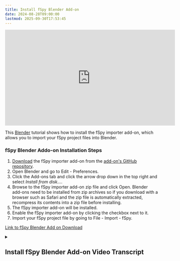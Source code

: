 ```yaml
---
title: Install fSpy Blender Add-on
date: 2024-08-28T09:00:00
lastmod: 2025-09-30T17:53:45
---
```


<div class="iframe-16-9-container">
<iframe class="youTubeIframe" width="560" height="315" src="https://www.youtube.com/embed/1HOqnb1Uji4?rel=0" title="YouTube video player" frameborder="0" allow="accelerometer; autoplay; clipboard-write; encrypted-media; gyroscope; picture-in-picture; web-share" referrerpolicy="strict-origin-when-cross-origin" allowfullscreen></iframe>
</div>
</div>

This [Blender](./blender.md) tutorial shows how to install the fSpy importer add-on, which allows you to import your fSpy project files into Blender.

### fSpy Blender Addo-on Installation Steps

1. [Download](https://github.com/stuffmatic/fSpy-Blender/releases/latest) the fSpy importer add-on from the [add-on's GitHub repository](https://github.com/stuffmatic/fSpy-Blender/).
2. Open Blender and go to Edit - Preferences.
3. Click the Add-ons tab and click the arrow drop down in the top right and select _Install from disk..._.
4. Browse to the fSpy importer add-on zip file and click Open. Blender add-ons need to be installed from zip archives so if you download with a browser such as Safari and the zip file is automatically extracted, recompress its contents into a zip file before installing.
5. The fSpy importer add-on will be installed.
6. Enable the fSpy importer add-on by clicking the checkbox next to it.
7. Import your fSpy project file by going to File - Import - fSpy.

[Link to fSpy Blender Add on Download](https://github.com/stuffmatic/fSpy-Blender/releases/latest)

<details><summary>

## Install fSpy Blender Add-on Video Transcript

</summary>

In this Blender tutorial I'm going to show you how to install the fSpy importer add-on for Blender. fSpy is a great image photo matching perspective software that can match photos in a 2d plane and then use that to make a camera in 3D. The problem is that fSpy makes all these numbers that you have to put for your camera position which you can copy manually but that's a lot of work. So the creators of fSpy have made an add-on for Blender that we can use.

And so, if you go to the fSpy Blender add-on site on GitHub we can click on the releases right here and we want to get this ZIP file. And we can download it and save it on our desktop. The next thing to do is to jump into Blender.

In Blender we can install different plugins and add-ons by going to edit - preferences. In the preferences we can click install. After we've clicked on install we can click the zip file that we want to do and we can click install add-on. Now we can find it, it automatically searches for this and then we can click enable. If you can't remember if you've installed fSpy or any other add-on, you can go in the search bar and type fSpy and you'll see it right here and you'll see that it is enabled. So now you're ready to use the fSpy Blender add-on.

</details>
